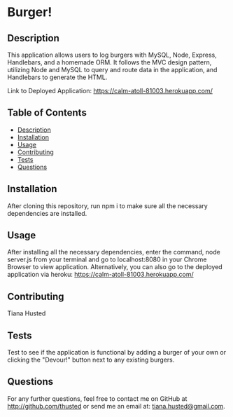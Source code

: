 # Burger!

## Description
This application allows users to log burgers with MySQL, Node, Express, Handlebars, and a homemade ORM. It follows the MVC design pattern, utilizing Node and MySQL to query and route data in the application, and Handlebars to generate the HTML.

Link to Deployed Application: https://calm-atoll-81003.herokuapp.com/

## Table of Contents
* [Description](#Description)
* [Installation](#Installation)
* [Usage](#Usage)
* [Contributing](#Contributing)
* [Tests](#Tests)
* [Questions](#Questions)

## Installation
After cloning this repository, run npm i to make sure all the necessary dependencies are installed.

## Usage
After installing all the necessary dependencies, enter the command, node server.js from your terminal and go to localhost:8080 in your Chrome Browser to view application. Alternatively, you can also go to the deployed application via heroku: https://calm-atoll-81003.herokuapp.com/

## Contributing
Tiana Husted

## Tests
Test to see if the application is functional by adding a burger of your own or clicking the "Devour!" button next to any existing burgers.

## Questions
For any further questions, feel free to contact me on GitHub at http://github.com/thusted or send me an email at: tiana.husted@gmail.com.
